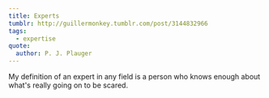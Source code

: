 ```yaml
---
title: Experts
tumblr: http://guillermonkey.tumblr.com/post/3144832966
tags:
  - expertise
quote:
  author: P. J. Plauger
---
```


My definition of an expert in any field is a person who knows enough about what's really going on to be scared.
